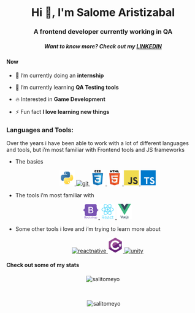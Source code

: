 <h1 align="center">Hi 👋, I'm Salome Aristizabal</h1>
<h3 align="center">A frontend developer currently working in QA</h3>
<h5 align="center">Want to know more? Check out my <a href="https://www.linkedin.com/in/salome-aristizabal/">LINKEDIN
</a> </h5>

<h4 align="left">Now</h4>

- 🔭 I’m currently doing an **internship**

- 🌱 I’m currently learning **QA Testing tools**

- 🔥 Interested in **Game Development**

- ⚡ Fun fact **I love learning new things**

<h3 align="left">Languages and Tools:</h3>
<p>Over the years i have been able to  work with a lot of different languages and tools, but i’m most familiar with Frontend tools and JS frameworks</p>
<ul>
  <li>The basics <br>
  <p align="center"> <a href="https://www.python.org" target="_blank" rel="noreferrer"> <img src="https://raw.githubusercontent.com/devicons/devicon/master/icons/python/python-original.svg" alt="python" width="40" height="40"/> </a><a href="https://git-scm.com/" target="_blank" rel="noreferrer"> <img src="https://www.vectorlogo.zone/logos/git-scm/git-scm-icon.svg" alt="git" width="40" height="40"/> </a> <a href="https://www.w3schools.com/css/" target="_blank" rel="noreferrer"> <img src="https://raw.githubusercontent.com/devicons/devicon/master/icons/css3/css3-original-wordmark.svg" alt="css3" width="40" height="40"/> </a> <a href="https://www.w3.org/html/" target="_blank" rel="noreferrer"> <img src="https://raw.githubusercontent.com/devicons/devicon/master/icons/html5/html5-original-wordmark.svg" alt="html5" width="40" height="40"/> </a> <a href="https://developer.mozilla.org/en-US/docs/Web/JavaScript" target="_blank" rel="noreferrer"> <img src="https://raw.githubusercontent.com/devicons/devicon/master/icons/javascript/javascript-original.svg" alt="javascript" width="40" height="40"/> </a> <a href="https://www.typescriptlang.org/" target="_blank" rel="noreferrer"> <img src="https://raw.githubusercontent.com/devicons/devicon/master/icons/typescript/typescript-original.svg" alt="typescript" width="40" height="40"/> </a> </p>
  </li>
  <li>The tools i’m most familiar with<br>
  <p align="center"> <a href="https://getbootstrap.com" target="_blank" rel="noreferrer"> <img src="https://raw.githubusercontent.com/devicons/devicon/master/icons/bootstrap/bootstrap-plain-wordmark.svg" alt="bootstrap" width="40" height="40"/> </a> <a href="https://reactjs.org/" target="_blank" rel="noreferrer"> <img src="https://raw.githubusercontent.com/devicons/devicon/master/icons/react/react-original-wordmark.svg" alt="react" width="40" height="40"/> </a> <a href="https://vuejs.org/" target="_blank" rel="noreferrer"> <img src="https://raw.githubusercontent.com/devicons/devicon/master/icons/vuejs/vuejs-original-wordmark.svg" alt="vuejs" width="40" height="40"/> </a> </p>
  </li>
  <li>Some other tools i love and i’m trying to learn more about<br>
  <p align="center"> <a href="https://reactnative.dev/" target="_blank" rel="noreferrer"> <img src="https://reactnative.dev/img/header_logo.svg" alt="reactnative" width="40" height="40"/> </a> <a href="https://www.w3schools.com/cs/" target="_blank" rel="noreferrer"> <img src="https://raw.githubusercontent.com/devicons/devicon/master/icons/csharp/csharp-original.svg" alt="csharp" width="40" height="40"/> </a> <a href="https://unity.com/" target="_blank" rel="noreferrer"> <img src="https://www.vectorlogo.zone/logos/unity3d/unity3d-icon.svg" alt="unity" width="40" height="40"/> </a> </p>
  </li>
</ul>

<h4 align="left">Check out some of my stats</h4>
<p align="center"><img align="center" src="https://github-readme-stats.vercel.app/api/top-langs?username=salitomeyo&count_private=true&show_icons=true&locale=en&layout=compact&theme=nord" alt="salitomeyo" /></p>
<br>
<p align="center">&nbsp;<img align="center" src="https://github-readme-stats.vercel.app/api?username=salitomeyo&count_private=true&show_icons=true&locale=en&theme=nord" alt="salitomeyo" /></p>
